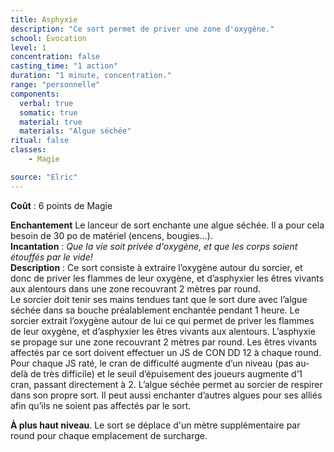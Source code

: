 ```yaml
---
title: Asphyxie
description: "Ce sort permet de priver une zone d'oxygène."
school: Évocation
level: 1
concentration: false
casting_time: "1 action"
duration: "1 minute, concentration."
range: "personnelle"
components:
  verbal: true
  somatic: true
  material: true
  materials: "Algue séchée"
ritual: false
classes:
    - Magie

source: "Elric"
---
```

**Coût** : 6 points de Magie    

**Enchantement** Le lanceur de sort enchante une algue séchée. Il a pour cela besoin de 30 po de matériel (encens, bougies...).      
**Incantation** : *Que la vie soit privée d'oxygène, et que les corps soient étouffés par le vide!*   
**Description** : Ce sort consiste à extraire l’oxygène autour du sorcier, et donc de priver les flammes de leur oxygène, et d’asphyxier les êtres vivants aux alentours dans une zone recouvrant 2 mètres par round.  
Le sorcier doit tenir ses mains tendues tant que le sort dure avec l’algue séchée dans sa bouche préalablement enchantée pendant 1 heure. Le sorcier extrait l’oxygène autour de lui ce qui permet de priver les flammes de leur oxygène, et d’asphyxier les êtres vivants aux alentours. L’asphyxie se propage sur une zone recouvrant 2 mètres par round. Les êtres vivants affectés par ce sort doivent effectuer un JS de CON DD 12 à chaque round. Pour chaque JS raté, le cran de difficulté augmente d’un niveau (pas au-delà de très difficile) et le seuil d’épuisement des joueurs augmente d’1 cran, passant directement à 2. L’algue séchée permet au sorcier de respirer dans son propre sort. Il peut aussi enchanter d’autres algues pour ses alliés afin qu’ils ne soient pas affectés par le sort.   

**À plus haut niveau**. Le sort se déplace d'un mètre supplémentaire par round pour chaque emplacement de surcharge.  
